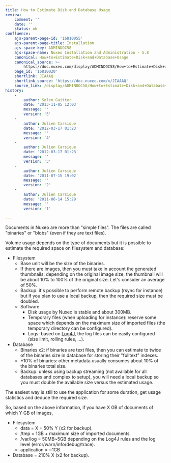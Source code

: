 ```yaml
---
title: How to Estimate Disk and Database Usage
review:
    comment: ''
    date: ''
    status: ok
confluence:
    ajs-parent-page-id: '16810055'
    ajs-parent-page-title: Installation
    ajs-space-key: ADMINDOC58
    ajs-space-name: Nuxeo Installation and Administration - 5.8
    canonical: How+to+Estimate+Disk+and+Database+Usage
    canonical_source: >-
        https://doc.nuxeo.com/display/ADMINDOC58/How+to+Estimate+Disk+and+Database+Usage
    page_id: '16810020'
    shortlink: JIAAAQ
    shortlink_source: 'https://doc.nuxeo.com/x/JIAAAQ'
    source_link: /display/ADMINDOC58/How+to+Estimate+Disk+and+Database+Usage
history:
    - 
        author: Solen Guitter
        date: '2013-11-05 12:03'
        message: ''
        version: '5'
    - 
        author: Julien Carsique
        date: '2012-03-17 01:23'
        message: ''
        version: '4'
    - 
        author: Julien Carsique
        date: '2012-03-17 01:23'
        message: ''
        version: '3'
    - 
        author: Julien Carsique
        date: '2011-07-15 19:02'
        message: ''
        version: '2'
    - 
        author: Julien Carsique
        date: '2011-06-14 15:29'
        message: ''
        version: '1'

---
```

Documents in Nuxeo are more than "simple files". The files are called "binaries" or "blobs" (even if they are text files).

Volume usage depends on the type of documents but it is possible to estimate the required space on filesystem and database:

*   Filesystem
    *   Base unit will be the size of the binaries.
    *   If there are images, then you must take in account the generated thumbnails: depending on the original image size, the thumbnail will be about 10% to 100% of the original size. Let's consider an average of 50%.
    *   Backup: it's possible to perform remote backup (rsync for instance) but if you plan to use a local backup, then the required size must be doubled.
    *   Software
        *   Disk usage by Nuxeo is stable and about 300MB.
        *   Temporary files (when uploading for instance): reserve some space which depends on the maximum size of imported files (the temporary directory can be configured).
        *   Logs: based on [Log4J](http://logging.apache.org/log4j/index.html), the log files can be easily configured (size limit, rolling rules, ...).
*   Database
    *   Binaries x2: if binaries are text files, then you can estimate to twice of the binaries size in database for storing their "fulltext" indexes.
    *   +10% of binaries: other metadata usually consumes about 10% of the binaries total size.
    *   Backup: unless using backup streaming (not available for all databases and complex to setup), you will need a local backup so you must double the available size versus the estimated usage.

The easiest way is still to use the application for some duration, get usage statistics and deduce the required size.

So, based on the above information, if you have X GB of documents of which Y GB of images,

*   Filesystem
    *   data = X + 50% Y (x2 for backup).
    *   /tmp = 1GB + maximum size of imported documents
    *   /var/log = 50MB~5GB depending on the Log4J rules and the log level (error/warn/info/debug/trace).
    *   application = ~1GB
*   Database = 210% X (x2 for backup).